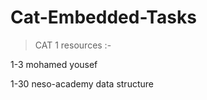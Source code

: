 # Cat-Embedded-Tasks

> CAT 1 resources :-
> 
1-3 mohamed yousef
> 
1-30 neso-academy data structure
